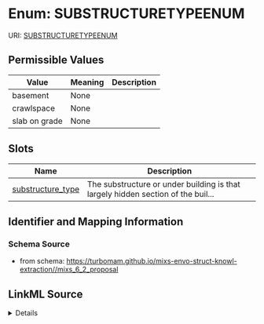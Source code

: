 # Enum: SUBSTRUCTURETYPEENUM



URI: [SUBSTRUCTURETYPEENUM](SUBSTRUCTURETYPEENUM)

## Permissible Values

| Value | Meaning | Description |
| --- | --- | --- |
| basement | None |  |
| crawlspace | None |  |
| slab on grade | None |  |




## Slots

| Name | Description |
| ---  | --- |
| [substructure_type](substructure_type.md) | The substructure or under building is that largely hidden section of the buil... |






## Identifier and Mapping Information







### Schema Source


* from schema: https://turbomam.github.io/mixs-envo-struct-knowl-extraction//mixs_6_2_proposal




## LinkML Source

<details>
```yaml
name: SUBSTRUCTURE_TYPE_ENUM
from_schema: https://turbomam.github.io/mixs-envo-struct-knowl-extraction//mixs_6_2_proposal
rank: 1000
permissible_values:
  basement:
    text: basement
  crawlspace:
    text: crawlspace
  slab on grade:
    text: slab on grade

```
</details>
